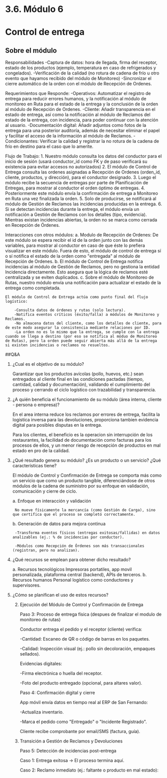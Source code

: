 # 3.6. Módulo 6

# Control de entrega

## Sobre el módulo

Responsabilidades
    -Captura de datos: hora de llegada, firma del receptor, estado de los productos (ejemplo, temperatura en caso de refrigerados y congelados).
    -Verificación de la calidad (no rotura de cadena de frío u otro evento que hayamos recibido del módulo de Monitoreo)
    -Sincronizar el cierre automático de la orden con el módulo de Recepción de Ordenes.

Requerimientos que Responde:
    -Operativos: Automatizar el registro de entrega para reducir errores humanos, y la notificación al módulo de monitoreo en Ruta para el estado de la entrega y la conclusión de la orden al módulo de Recepción de Ordenes.
    -Cliente: Añadir transparencia en el estado de entrega, así como la notificación al módulo de Reclamos del estado de la entrega, con incidencia, para poder continuar con la atención al usuario.
    -Documentación digital: Añadir adjuntos como fotos de la entrega para una posterior auditoría, además de necesitar eliminar el papel y facilitar el acceso de la información al módulo de Reclamos.
    -Condicionantes: Verificar la calidad y registrar la no rotura de la cadena de frío en destino para el caso que lo amerite.

Flujo de Trabajo:
    1. Nuestro módulo consulta los datos del conductor para el inicio de sesión (usará conductor_id como FK y de paso verificará su existencia para evitar accesos no autorizados)
    2. El módulo de Control de Entrega consulta las ordenes asignadas a Recepción de Ordenes (orden_id, cliente, productos, y dirección), para el conductor designado.
    3. Luego el módulo recibe la secuencia de entregas por parte de Planificación de Entregas, para mostrar al conductor el orden óptimo de entregas.
    4. Posteriormente este módulo envía la confirmación de entrega a Monitoreo en Ruta una vez finalizada la orden.
    5. Solo de producirse, se notificará al módulo de Gestión de Reclamos las incidencias producidas en la entrega.
    6. Si se detectan incidencias durante la entrega, el módulo envía un notificación a Gestión de Reclamos con los detalles (tipo, evidencia). Mientras existan incidencias abiertas, la orden no se marca como cerrada en Recepción de Órdenes.

Interacciones con otros módulos:
    a. Modulo de Recepción de Ordenes: De este módulo se espera recibir el id de la orden junto con las demás variables, para mostrar al conductor en caso de que éste lo prefiera visualizar en este módulo. Fuera de esto, el módulo de control de entrega sí o sí notifica el estado de la orden como "entregada" al módulo de Recepción de Ordenes.
    b. El módulo de Control de Entrega notifica incidencias al módulo de Gestión de Reclamos, pero no gestiona la entidad Incidencia directamente. Esto asegura que la lógica de reclamos esté centralizada y se eviten duplicados.
    c. Sobre el módulo de Monitoreo de Rutas, nuestro módulo envía una notificación para actualizar el estado de la entrega como completada.
    
    El módulo de Control de Entrega actúa como punto final del flujo logístico:

        -Consulta datos de órdenes y rutas (solo lectura).
        -Notifica eventos críticos (éxito/falla) a módulos de Monitoreo y Reclamos.
        -No almacena datos del cliente, como los detalles de cliente, para de este modo asegurar la consistencia mediante relaciones por ID.
        -La orden no es lo mismo que la entrega, se cumple con la entrega cuando se llega a destino (por eso se notifica al móduo de Monitoreo de Rutas), pero la orden puede seguir abierta más allá de la entrega si existen incidencias o reclamos no resueltos.


##Q&A

1. ¿Cual es el objetivo de su módulo?

    Garantizar que los productos avícolas (pollo, huevos, etc.) sean entregados al cliente final en las condiciones pactadas (tiempo, cantidad, calidad y documentación), validando el cumplimiento del proceso y cerrando el ciclo logístico con trazabilidad y transparencia.

2. ¿A quién beneficia el funcionamiento de su módulo (área interna, cliente - persona o empresa)?
    
    En el area interna reduce los reclamos por errores de entrega, facilita la logistica inversa para las devoluciones, proporciona tambien evidencia digital para posibles disputas en la entrega.

    Para los clientes, el beneficio es la operacion sin interrupción de los restaurantes, la facilidad de documentación como facturas para los procesos de ellos, y un menor riesgo de recepción de productos en mal estado en pro de la calidad.

3. ¿Qué resultado genera su módulo? ¿Es un producto o un servicio? ¿Qué características tiene?

    El módulo de Control y Confirmación de Entrega se comporta más como un servicio que como un producto tangible, diferenciándose de otros módulos de la cadena de suministro por su enfoque en validación, comunicación y cierre de ciclo.

    a. Enfoque en interacción y validación

        No mueve físicamente la mercancía (como Gestión de Carga), sino que certifica que el proceso se completó correctamente.

    b. Generación de datos para mejora continua

        -Transforma eventos físicos (entregas exitosas/fallidas) en datos analizables (ej.: % de incidencias por conductor).

        -Módulos como Recepción de Órdenes son más transaccionales (registran, pero no analizan).

4. ¿Qué recursos se emplean para obtener dicho resultado?

    a. Recursos tecnológicos
        Impresoras portatiles, app movil personalizada, plataforma central (backend), APIs de terceros.
    b. Recursos humanos
        Personal logístico como conductores y supervisores.

5. ¿Cómo se planifican el uso de estos recursos?

    2. Ejecución del Módulo de Control y Confirmación de Entrega

        Paso 3: Proceso de entrega física (despues de finalizar el modulo de monitoreo de rutas)

        Conductor entrega el pedido y el receptor (cliente) verifica:

        -Cantidad: Escaneo de QR o código de barras en los paquetes.

        -Calidad: Inspección visual (ej.: pollo sin decoloración, empaques sellados).

        Evidencias digitales:

        -Firma electrónica o huella del receptor.

        -Foto del producto entregado (opcional, para altares valor).

        Paso 4: Confirmación digital y cierre

        App móvil envía datos en tiempo real al ERP de San Fernando:

        -Actualiza inventario.

        -Marca el pedido como "Entregado" o "Incidente Registrado".

        Cliente recibe comprobante por email/SMS (factura, guía).

    3. Transición a Gestión de Reclamos y Devoluciones

        Paso 5: Detección de incidencias post-entrega

        Caso 1: Entrega exitosa → El proceso termina aquí.

        Caso 2: Reclamo inmediato (ej.: faltante o producto en mal estado):



